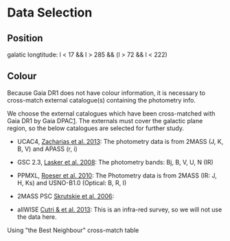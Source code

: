 # Data Selection

## Position

galatic longtitude: l < 17 && l > 285 && (l > 72 && l < 222)

## Colour

Because Gaia DR1 does not have colour information, it is necessary to cross-match external catalogue(s) containing the photometry info.

We choose the external catalogues which have been cross-matched with Gaia DR1 by Gaia DPAC[1]. The externals must cover the galactic plane region, so the below catalogues are selected for further study.

* UCAC4, [Zacharias et al. 2013](https://ui.adsabs.harvard.edu/#abs/2013AJ....145...44Z/abstract):
The photometry data is from 2MASS (J, K, B, V) and APASS (r, i)

* GSC 2.3, [Lasker et al. 2008](https://ui.adsabs.harvard.edu/#abs/2008AJ....136..735L/abstract): 
The photometry bands: Bj, B, V, U, N (IR)

* PPMXL, [Roeser et al. 2010](https://ui.adsabs.harvard.edu/#abs/2010AJ....139.2440R/abstract):
The Photometry data is from 2MASS (IR: J, H, Ks) and USNO-B1.0 (Optical: B, R, I)

* 2MASS PSC [Skrutskie et al. 2006](https://ui.adsabs.harvard.edu/#abs/2006AJ....131.1163S/abstract):

* allWISE [Cutri & et al. 2013](https://ui.adsabs.harvard.edu/#abs/2013yCat.2328....0C/abstract):
This is an infra-red survey, so we will not use the data here.

Using "the Best Neighbour" cross-match table


[1]: https://arxiv.org/abs/1710.06739  "Gaia Data Release 1. Cross-match with external catalogues - Algorithm and results"
